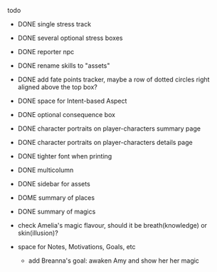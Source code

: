 
todo

- DONE single stress track
- DONE several optional stress boxes
- DONE reporter npc
- DONE rename skills to "assets"
- DONE add fate points tracker, maybe a row of dotted circles right aligned above the top box?
- DONE space for Intent-based Aspect
- DONE optional consequence box
- DONE character portraits on player-characters summary page
- DONE character portraits on player-characters details page
- DONE tighter font when printing
- DONE multicolumn
- DONE sidebar for assets
- DOME summary of places
- DONE summary of magics

- check Amelia's magic flavour, should it be breath(knowledge) or skin(illusion)?
- space for Notes, Motivations, Goals, etc
	- add Breanna's goal: awaken Amy and show her her magic
